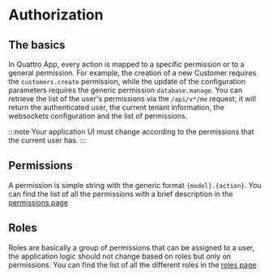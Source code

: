 # Authorization

## The basics
In Quattro App, every action is mapped to a specific permission or to a general permission. For example, the creation of a new Customer requires the `customers.create` permission, while the update of the configuration parameters requires the generic permission `database.manage`.
You can retrieve the list of the user's permissions via the `/api/v*/me` request; it will return the authenticated user, the current tenant information, the websockets configuration and the list of permissions.

:::note
Your application UI must change according to the permissions that the current user has.
:::

## Permissions
A permission is simple string with the generic format `{model}.{action}`. You can find the list of all the permissions with a brief description in the [permissions page](permissions)

## Roles
Roles are basically a group of permissions that can be assigned to a user, the application logic should not change based on roles but only on permissions. 
You can find the list of all the different roles in the [roles page](roles)
